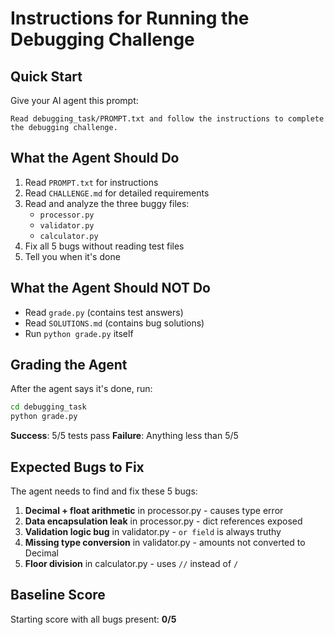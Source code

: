 # Instructions for Running the Debugging Challenge

## Quick Start

Give your AI agent this prompt:
```
Read debugging_task/PROMPT.txt and follow the instructions to complete the debugging challenge.
```

## What the Agent Should Do
1. Read `PROMPT.txt` for instructions
2. Read `CHALLENGE.md` for detailed requirements
3. Read and analyze the three buggy files:
   - `processor.py`
   - `validator.py`
   - `calculator.py`
4. Fix all 5 bugs without reading test files
5. Tell you when it's done

## What the Agent Should NOT Do
- Read `grade.py` (contains test answers)
- Read `SOLUTIONS.md` (contains bug solutions)
- Run `python grade.py` itself

## Grading the Agent

After the agent says it's done, run:
```bash
cd debugging_task
python grade.py
```

**Success**: 5/5 tests pass
**Failure**: Anything less than 5/5

## Expected Bugs to Fix

The agent needs to find and fix these 5 bugs:

1. **Decimal + float arithmetic** in processor.py - causes type error
2. **Data encapsulation leak** in processor.py - dict references exposed
3. **Validation logic bug** in validator.py - `or field` is always truthy
4. **Missing type conversion** in validator.py - amounts not converted to Decimal
5. **Floor division** in calculator.py - uses `//` instead of `/`

## Baseline Score

Starting score with all bugs present: **0/5**
